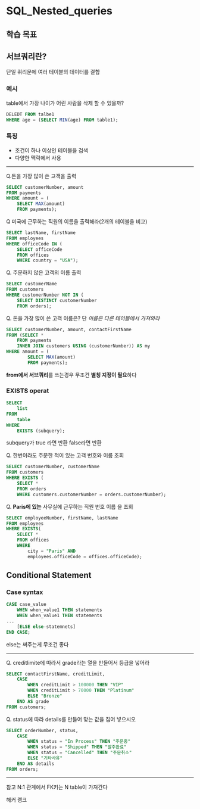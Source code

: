 # SQL_Nested_queries

## 학습 목표


## 서브쿼리란?
단일 쿼리문에 여러 테이블의 데이터를 결합

### 예시
table에서 가장 나이가 어린 사람을 삭제 할 수 있을까?
```sql
DELEDT FROM talbe1
WHERE age = (SELECT MIN(age) FROM table1);
```

### 특징
- 조건이 하나 이상인 테이블을 검색
- 다양한 맥락에서 사용

---
Q.돈을 가장 많이 쓴 고객을 출력
```sql
SELECT customerNumber, amount
FROM payments
WHERE amount = (
	SELECT MAX(amount)
	FROM payments);
```

Q 미국에 근무하는 직원의 이름을 출력해라(2개의 테이블을 비교)
```sql
SELECT lastName, firstName
FROM employees
WHERE officeCode IN (
	SELECT officeCode
	FROM offices
	WHERE country = "USA");
```

Q. 주문하지 않은 고객의 이름 출력
```sql
SELECT customerName
FROM customers
WHERE customerNumber NOT IN (
	SELECT DISTINCT customerNumber
	FROM orders);
```

Q. 돈을 가장 많이 쓴 고객 이름은? 단 *이름은 다른 테이블에서 가져와라*
```sql
SELECT customerNumber, amount, contactFirstName
FROM (SELECT *
	FROM payments
    INNER JOIN customers USING (customerNumber)) AS my
WHERE amount = (
		SELECT MAX(amount)
		FROM payments);
```
**from에서 서브쿼리**를 쓰는경우 무조건 **별칭 지정이 필요**하다

### EXISTS operat

```sql
SELECT
    list
FROM
    table
WHERE
    EXISTS (subquery);
```
subquery가 true 라면 반환 false라면  반환


Q. 한번이라도 주문한 적이 있는 고객 번호와 이름 조회
```sql
SELECT customerNumber, customerName
FROM customers
WHERE EXISTS (
	SELECT *
    FROM orders
    WHERE customers.customerNumber = orders.customerNumber);
```


Q. **Paris에 있는** 사무실에 근무하는 직원 번호 이름 을 조회
```sql
SELECT employeeNumber, firstName, lastName
FROM employees
WHERE EXISTS(
	SELECT *
    FROM offices
    WHERE 
		city = "Paris" AND
		employees.officeCode = offices.officeCode);
```


## Conditional Statement

### Case syntax
```sql
CASE case_value
    WHEN when_value1 THEN statements
    WHEN when_value1 THEN statements
...
    [ELSE else-statemnets]
END CASE;
```
else는 써주는게 무조건 좋다

---
Q. creditlimite에 따라서 grade라는 열을 만들어서 등급을 넣어라
```sql
SELECT contactFirstName, creditLimit,
	CASE 
		WHEN creditLimit > 100000 THEN "VIP"
        WHEN creditLimit > 70000 THEN "Platinum"
        ELSE "Bronze"
    END AS grade
FROM customers;
```

Q. status에 따라 details를 만들어 맞는 값을 집어 넣으시오
```sql
SELECT orderNumber, status,
	CASE
		WHEN status = "In Process" THEN "주문중"
        WHEN status = "Shipped" THEN "발주완료"
        WHEN status = "Cancelled" THEN "주문취소"
        ELSE "기타사유"
	END AS details
FROM orders;
```

---
참고
N:1 관계에서 FK키는 N table이 가져간다

해커 랭크